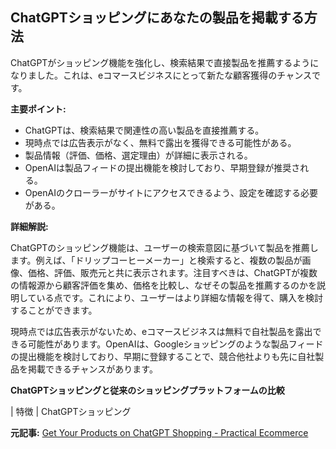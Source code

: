 ## ChatGPTショッピングにあなたの製品を掲載する方法

ChatGPTがショッピング機能を強化し、検索結果で直接製品を推薦するようになりました。これは、eコマースビジネスにとって新たな顧客獲得のチャンスです。

**主要ポイント:**

* ChatGPTは、検索結果で関連性の高い製品を直接推薦する。
* 現時点では広告表示がなく、無料で露出を獲得できる可能性がある。
* 製品情報（評価、価格、選定理由）が詳細に表示される。
* OpenAIは製品フィードの提出機能を検討しており、早期登録が推奨される。
* OpenAIのクローラーがサイトにアクセスできるよう、設定を確認する必要がある。

**詳細解説:**

ChatGPTのショッピング機能は、ユーザーの検索意図に基づいて製品を推薦します。例えば、「ドリップコーヒーメーカー」と検索すると、複数の製品が画像、価格、評価、販売元と共に表示されます。注目すべきは、ChatGPTが複数の情報源から顧客評価を集め、価格を比較し、なぜその製品を推薦するのかを説明している点です。これにより、ユーザーはより詳細な情報を得て、購入を検討することができます。

現時点では広告表示がないため、eコマースビジネスは無料で自社製品を露出できる可能性があります。OpenAIは、Googleショッピングのような製品フィードの提出機能を検討しており、早期に登録することで、競合他社よりも先に自社製品を掲載できるチャンスがあります。

**ChatGPTショッピングと従来のショッピングプラットフォームの比較**

| 特徴 | ChatGPTショッピング 

**元記事:** [Get Your Products on ChatGPT Shopping - Practical Ecommerce](https://www.practicalecommerce.com/get-your-products-on-chatgpt-shopping)